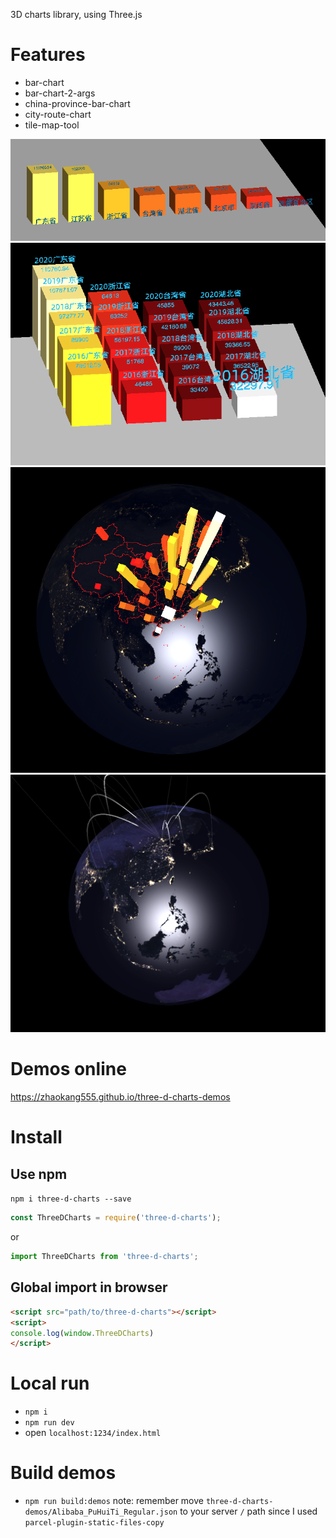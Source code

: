 3D charts library, using Three.js

# Features

- bar-chart
- bar-chart-2-args
- china-province-bar-chart
- city-route-chart
- tile-map-tool

![bar-chart](./readme-pic/bar-chart.png)
![bar-chart-2-args](./readme-pic/bar-chart-2-args.png)
![china-province-bar-chart](./readme-pic/china-province-bar-chart.png)
![city-route-chart](./readme-pic/city-route-chart.png)

# Demos online

https://zhaokang555.github.io/three-d-charts-demos

# Install

## Use npm

`npm i three-d-charts --save`

```js
const ThreeDCharts = require('three-d-charts');
```

or 

```js
import ThreeDCharts from 'three-d-charts';
```

## Global import in browser

```html
<script src="path/to/three-d-charts"></script>
<script>
console.log(window.ThreeDCharts)
</script>
```

# Local run

- `npm i`
- `npm run dev`
- open `localhost:1234/index.html`

# Build demos
- `npm run build:demos`
note: remember move `three-d-charts-demos/Alibaba_PuHuiTi_Regular.json` to your server `/` path since I used `parcel-plugin-static-files-copy`